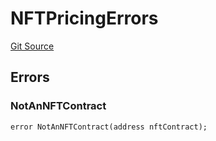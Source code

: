 # NFTPricingErrors
[Git Source](https://github.com/thrackle-io/tron/blob/924e2b2b2b0ddb0088202a57363e91b424c36686/src/common/IErrors.sol)


## Errors
### NotAnNFTContract

```solidity
error NotAnNFTContract(address nftContract);
```

